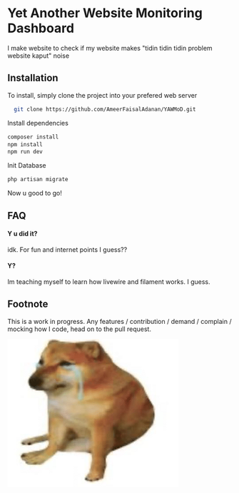 
# Yet Another Website Monitoring Dashboard

I make website to check if my website makes  "tidin tidin tidin problem website kaput" noise


## Installation

To install, simply clone the project into your prefered web server

```bash
  git clone https://github.com/AmeerFaisalAdanan/YAWMoD.git
```

Install dependencies
```bash
composer install
npm install
npm run dev
```

Init Database
```bash
php artisan migrate
```

Now u good to go!



## FAQ

#### Y u did it?

idk. For fun and internet points I guess??

#### Y?

Im teaching myself to learn how livewire and filament works. I guess.


## Footnote

This is a work in progress. Any features / contribution / demand / complain / mocking how I code, head on to the pull request.


![Sad Doggo logo](https://raw.githubusercontent.com/AmeerFaisalAdanan/YAWMoD/master/.github/sad-doggo.png)




